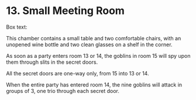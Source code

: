 # 13. Small Meeting Room

Box text:

This chamber contains a small table and two comfortable chairs,
with an unopened wine bottle and two clean glasses on a shelf
in the corner.


As soon as a party enters room 13 or 14, the goblins in room 15
will spy upon them through slits in the secret doors.

All the secret doors are one-way only, from 15 into 13 or 14.

When the entire party has entered room 14, the nine goblins will
attack in groups of 3, one trio through each secret door.


